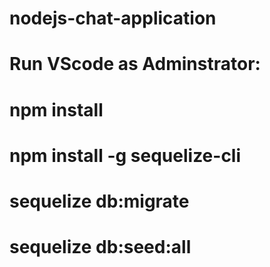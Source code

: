 # nodejs-chat-application
# Run VScode as Adminstrator:
# npm install
# npm install -g sequelize-cli
# sequelize db:migrate
# sequelize db:seed:all

